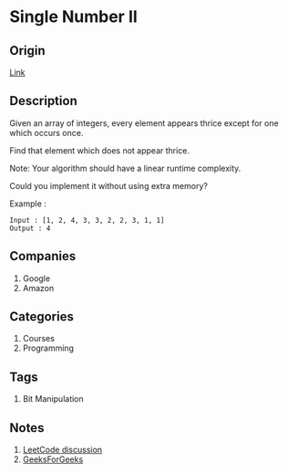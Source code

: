 # Single Number II

## Origin

[Link](https://www.interviewbit.com/problems/single-number-ii/)

## Description

Given an array of integers, every element appears thrice except for one which occurs once.

Find that element which does not appear thrice.

Note: Your algorithm should have a linear runtime complexity.

Could you implement it without using extra memory?

Example :

```text
Input : [1, 2, 4, 3, 3, 2, 2, 3, 1, 1]
Output : 4
```

## Companies

1. Google
1. Amazon

## Categories

1. Courses
1. Programming

## Tags

1. Bit Manipulation

## Notes

1. [LeetCode discussion](https://leetcode.com/problems/single-number/discuss/42997)
1. [GeeksForGeeks](https://www.geeksforgeeks.org/find-the-element-that-appears-once/)